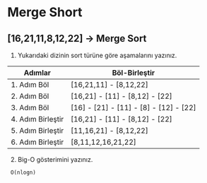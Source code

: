# Merge Short 

## [16,21,11,8,12,22] -> Merge Sort

1. Yukarıdaki dizinin sort türüne göre aşamalarını yazınız.

Adımlar | Böl-Birleştir
-- | --
1. Adım Böl | [16,21,11] - [8,12,22]
2. Adım Böl | [16,21] - [11] - [8,12] - [22]
3. Adım Böl | [16] - [21] - [11] - [8] - [12] - [22]
4. Adım Birleştir | [16,21] - [11] - [8,12] - [22]
5. Adım Birleştir| [11,16,21] - [8,12,22]
6. Adım Birleştir | [8,11,12,16,21,22]

2. Big-O gösterimini yazınız.

```
 O(nlogn)

 ```
